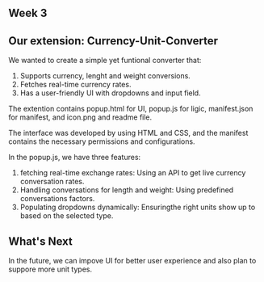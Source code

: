 ## Week 3

## Our extension: Currency-Unit-Converter

We wanted to create a simple yet funtional converter that: 
1. Supports currency, lenght and weight conversions.
2. Fetches real-time currency rates.
3. Has a user-friendly UI with dropdowns and input field.

The extention contains popup.html for UI, popup.js for ligic, manifest.json for manifest, and icon.png and readme file.

The interface was developed by using HTML and CSS, and the manifest contains the necessary permissions and configurations.

In the popup.js, we have three features:
1. fetching real-time exchange rates: Using an API to get live currency conversation rates.
2. Handling conversations for length and weight: Using predefined conversations factors.
3. Populating dropdowns dynamically: Ensuringthe right units show up to based on the selected type.

## What's Next

In the future, we can impove UI for better user experience and also plan to suppore more unit types. 
